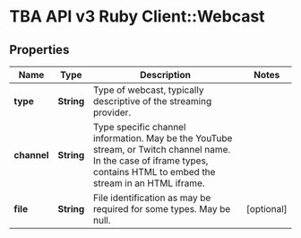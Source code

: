 # TBA API v3 Ruby Client::Webcast

## Properties
Name | Type | Description | Notes
------------ | ------------- | ------------- | -------------
**type** | **String** | Type of webcast, typically descriptive of the streaming provider. | 
**channel** | **String** | Type specific channel information. May be the YouTube stream, or Twitch channel name. In the case of iframe types, contains HTML to embed the stream in an HTML iframe. | 
**file** | **String** | File identification as may be required for some types. May be null. | [optional] 


